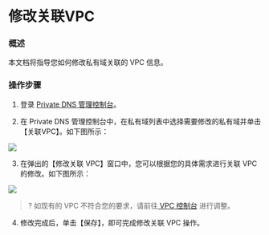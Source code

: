 
# 修改关联VPC
### 概述

本文档将指导您如何修改私有域关联的 VPC 信息。

###  操作步骤
1. 登录 [Private DNS 管理控制台](https://console.cloud.tencent.com/privatedns)。

2. 在 Private DNS 管理控制台中，在私有域列表中选择需要修改的私有域并单击【关联VPC】。如下图所示：

![](https://main.qcloudimg.com/raw/bc9355d6bf68acc3ce9624dcb271118d.png)

3. 在弹出的【修改关联 VPC】窗口中，您可以根据您的具体需求进行关联 VPC 的修改。如下图所示：

![](https://main.qcloudimg.com/raw/451d7237a40d54b11303303cd686ea7f.png)

>?
>如现有的 VPC 不符合您的要求，请前往[ VPC 控制台](https://console.cloud.tencent.com/vpc/vpc) 进行调整。

4. 修改完成后，单击【保存】，即可完成修改关联 VPC 操作。

